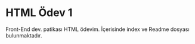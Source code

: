 ﻿# HTML Ödev 1
Front-End dev. patikası HTML ödevim. İçerisinde index ve Readme dosyası bulunmaktadır.
